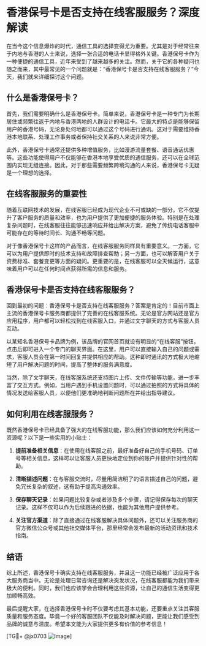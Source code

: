 # 香港保号卡是否支持在线客服服务？深度解读

在当今这个信息爆炸的时代，通信工具的选择变得尤为重要。尤其是对于经常往来于内地与香港的人士来说，选择一张合适的电话卡显得格外关键。香港保号卡作为一种便捷的通信工具，近年来受到了越来越多的关注。然而，关于它的各种疑问也随之而来，其中最常见的一个问题就是：“香港保号卡是否支持在线客服服务？”今天，我们就来详细探讨这个问题。

## 什么是香港保号卡？

首先，我们需要明确什么是香港保号卡。简单来说，香港保号卡是一种专门为长期居住或频繁往返于内地与香港两地的人群设计的电话卡。它最大的特点是能够保留用户的香港号码，无论身处何地都可以通过这个号码进行通讯。这对于需要维持香港本地联系、处理工作事务或者保持社交关系的人来说非常方便。

此外，香港保号卡通常还提供多种增值服务，比如漫游流量套餐、语音通话优惠等。这些功能使得用户不仅能够在香港本地享受优质的通信服务，还可以在全球范围内实现无缝连接。因此，对于那些需要频繁跨境沟通的人来说，香港保号卡无疑是一个理想的选择。

## 在线客服服务的重要性

随着互联网技术的发展，在线客服已经成为现代企业不可或缺的一部分。它不仅提升了客户服务的质量和效率，也为用户提供了更加便捷的服务体验。特别是在处理复杂问题时，在线客服往往能够迅速响应并给出解决方案，避免了传统电话客服中可能存在的等待时间长、沟通不畅等问题。

对于像香港保号卡这样的产品而言，在线客服服务同样具有重要意义。一方面，它可以为用户提供即时的技术支持和故障排查帮助；另一方面，也可以解答用户关于资费标准、套餐变更等方面的疑问。更重要的是，在线客服可以全天候运行，这意味着用户可以在任何时间点获得所需的信息和服务。

## 香港保号卡是否支持在线客服服务？

回到最初的问题：香港保号卡是否支持在线客服服务？答案是肯定的！目前市面上主流的香港保号卡服务商都提供了完善的在线客服系统。无论是官方网站还是官方应用程序，用户都可以轻松找到在线客服入口，并通过文字聊天的方式与客服人员互动。

以某知名香港保号卡品牌为例，该品牌的官网首页就设有明显的“在线客服”按钮，点击后即可进入一个专门的聊天界面。在这里，用户可以直接输入自己的问题或需求，客服人员会在第一时间回复并提供相应的帮助。这种即时通讯的方式极大地缩短了用户解决问题的时间，提高了整体的服务满意度。

当然，除了文字聊天，在线客服系统还支持图片上传、文件传输等功能，进一步丰富了交互方式。例如，当用户遇到手机设置问题时，可以通过拍照的方式将具体的情况发送给客服人员，以便他们更准确地判断问题所在并给出指导建议。

## 如何利用在线客服服务？

既然香港保号卡已经具备了强大的在线客服功能，那么我们应该如何充分利用这一资源呢？以下是一些实用的小贴士：

1. **提前准备相关信息**：在使用在线客服之前，最好准备好自己的手机号码、订单号等相关信息，这样可以让客服人员更快地定位到你的账户并提供针对性的帮助。
   
2. **清晰描述问题**：在与客服交流时，尽量用简洁明了的语言描述自己的问题，避免冗长复杂的叙述，这有助于提高沟通效率。
   
3. **保存聊天记录**：如果问题比较复杂或者涉及多个步骤，请记得保存每次的聊天记录。这样不仅可以作为后续跟进的依据，也能为其他用户提供参考。

4. **关注官方渠道**：除了直接通过在线客服解决具体问题外，还可以关注服务商的官方微信公众号或其他社交媒体平台，那里经常会发布最新的活动资讯和技术指南。

## 结语

综上所述，香港保号卡确实支持在线客服服务，并且这一功能已经被广泛应用于各大服务商当中。无论是处理日常咨询还是解决突发状况，在线客服都能为我们带来极大的便利。同时，我们也应该学会合理利用这些资源，让自己的通信生活变得更加顺畅高效。

最后提醒大家，在选择香港保号卡时不仅要考虑其基本功能，还要重点关注其客服质量和服务态度。毕竟一个好的客服团队不仅能及时解决问题，更能让我们感受到品牌的诚意与温度。希望本文能为大家提供更多有价值的参考信息！

[TG💪+ @jx0703 ![Image](https://github.com/user-attachments/assets/dbca1d08-cadb-493c-b0ec-ad6f7a83f270)]